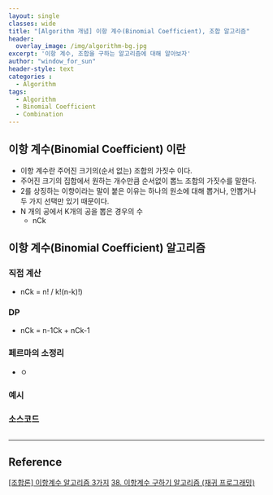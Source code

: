 ```yaml
--- 
layout: single
classes: wide
title: "[Algorithm 개념] 이항 계수(Binomial Coefficient), 조합 알고리즘"
header:
  overlay_image: /img/algorithm-bg.jpg
excerpt: '이항 계수, 조합을 구하는 알고리즘에 대해 알아보자'
author: "window_for_sun"
header-style: text
categories :
  - Algorithm
tags:
  - Algorithm
  - Binomial Coefficient
  - Combination
---  
```


## 이항 계수(Binomial Coefficient) 이란
- 이항 계수란 주어진 크기의(순서 없는) 조합의 가짓수 이다.
- 주어진 크기의 집합에서 원하는 개수만큼 순서없이 뽑느 조합의 가짓수를 말한다.
- 2를 상징하는 이항이라는 말이 붙은 이유는 하나의 원소에 대해 뽑거나, 안뽑거나 두 가지 선택만 있기 때문이다.
- N 개의 공에서 K개의 공을 뽑은 경우의 수
	- nCk 

## 이항 계수(Binomial Coefficient) 알고리즘
### 직접 계산
- nCk = n! / k!(n-k)!)

### DP
- nCk = n-1Ck + nCk-1

### 페르마의 소정리

- ㅇ
	
### 예시

### 소스코드

```java
```

---
## Reference
[[조합론] 이항계수 알고리즘 3가지](https://shoark7.github.io/programming/algorithm/3-ways-to-get-binomial-coefficients.html)
[38. 이항계수 구하기 알고리즘 (재귀 프로그래밍)](https://makefortune2.tistory.com/109)


